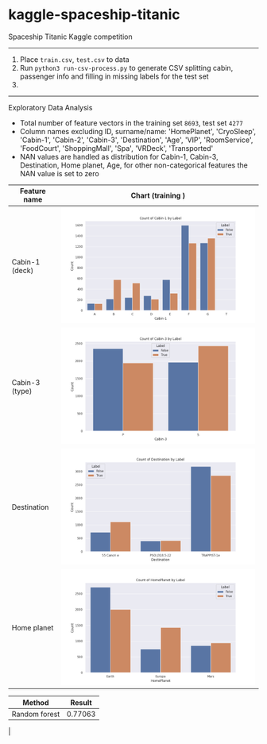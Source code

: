 # kaggle-spaceship-titanic
Spaceship Titanic Kaggle competition

----------------------------------------------------
1. Place `train.csv`, `test.csv` to data
2. Run `python3 run-csv-process.py` to generate CSV splitting cabin, passenger info and filling in missing labels for the test set
3. 


----------------------------------------------------

Exploratory Data Analysis

* Total number of feature vectors in the training set `8693`, test set `4277`
* Column names excluding ID, surname/name: 
'HomePlanet', 'CryoSleep', 'Cabin-1', 'Cabin-2', 'Cabin-3', 'Destination', 'Age', 'VIP', 'RoomService', 'FoodCourt', 'ShoppingMall', 'Spa', 'VRDeck', 'Transported'
* NAN values are handled as distribution for Cabin-1, Cabin-3, Destination, Home planet, Age, for other non-categorical features
the NAN value is set to zero

| Feature name   | Chart (training )                        |
|----------------|------------------------------------------|
| Cabin-1 (deck) | ![img](./data/cat_label_Cabin-1.png)     |
| Cabin-3 (type) | ![img](./data/cat_label_Cabin-3.png)     |
| Destination    | ![img](./data/cat_label_Destination.png) |
| Home planet    | ![img](./data/cat_label_HomePlanet.png)  |

| Method | Result |
|------------|----------|
| Random forest | 0.77063 |
| 